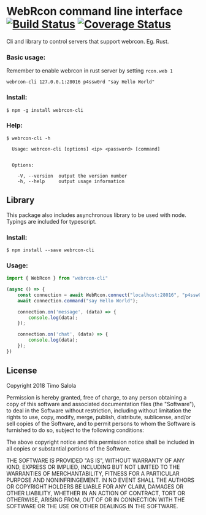 # WebRcon command line interface [![Build Status](https://travis-ci.org/Cultti/webrcon-cli.svg?branch=master)](https://travis-ci.org/Cultti/webrcon-cli) [![Coverage Status](https://coveralls.io/repos/github/Cultti/webrcon-cli/badge.svg)](https://coveralls.io/github/Cultti/webrcon-cli)
Cli and library to control servers that support webrcon. Eg. Rust.
### Basic usage:
Remember to enable webrcon in rust server by setting `rcon.web 1`
```
webrcon-cli 127.0.0.1:28016 p4ssw0rd "say Hello World"
```
### Install:
```
$ npm -g install webrcon-cli
```
### Help:
```
$ webrcon-cli -h

  Usage: webrcon-cli [options] <ip> <password> [command]


  Options:

    -V, --version  output the version number
    -h, --help     output usage information
```
## Library
This package also includes asynchronous library to be used with node. Typings are included for typescript.
### Install:
```
$ npm install --save webrcon-cli
```
### Usage:
```typescript
import { WebRcon } from "webrcon-cli"

(async () => {
    const connection = await WebRcon.connect("localhost:28016", "p4ssw0rd");
    await connection.command("say Hello World");

    connection.on('message', (data) => {
        console.log(data);
    });

    connection.on('chat', (data) => {
        console.log(data);
    });
})
```
## License
Copyright 2018 Timo Salola

Permission is hereby granted, free of charge, to any person obtaining a copy of this software and associated documentation files (the "Software"), to deal in the Software without restriction, including without limitation the rights to use, copy, modify, merge, publish, distribute, sublicense, and/or sell copies of the Software, and to permit persons to whom the Software is furnished to do so, subject to the following conditions:

The above copyright notice and this permission notice shall be included in all copies or substantial portions of the Software.

THE SOFTWARE IS PROVIDED "AS IS", WITHOUT WARRANTY OF ANY KIND, EXPRESS OR IMPLIED, INCLUDING BUT NOT LIMITED TO THE WARRANTIES OF MERCHANTABILITY, FITNESS FOR A PARTICULAR PURPOSE AND NONINFRINGEMENT. IN NO EVENT SHALL THE AUTHORS OR COPYRIGHT HOLDERS BE LIABLE FOR ANY CLAIM, DAMAGES OR OTHER LIABILITY, WHETHER IN AN ACTION OF CONTRACT, TORT OR OTHERWISE, ARISING FROM, OUT OF OR IN CONNECTION WITH THE SOFTWARE OR THE USE OR OTHER DEALINGS IN THE SOFTWARE.
